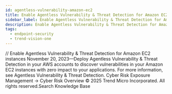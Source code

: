 ```yaml
---
id: agentless-vulnerability-amazon-ec2
title: Enable Agentless Vulnerability & Threat Detection for Amazon EC2 instances
sidebar_label: Enable Agentless Vulnerability & Threat Detection for Amazon EC2 instances
description: Enable Agentless Vulnerability & Threat Detection for Amazon EC2 instances
tags:
  - endpoint-security
  - trend-vision-one
---
```


/*<![CDATA[*/ $('#title').html($('meta[name=map-description]').attr('content')); /*]]>*/ Enable Agentless Vulnerability & Threat Detection for Amazon EC2 instances November 20, 2023—Deploy Agentless Vulnerability & Threat Detection in your AWS accounts to discover vulnerabilities in your Amazon EC2 instances with zero impact to your applications. For more information, see Agentless Vulnerability & Threat Detection. Cyber Risk Exposure Management → Cyber Risk Overview © 2025 Trend Micro Incorporated. All rights reserved.Search Knowledge Base